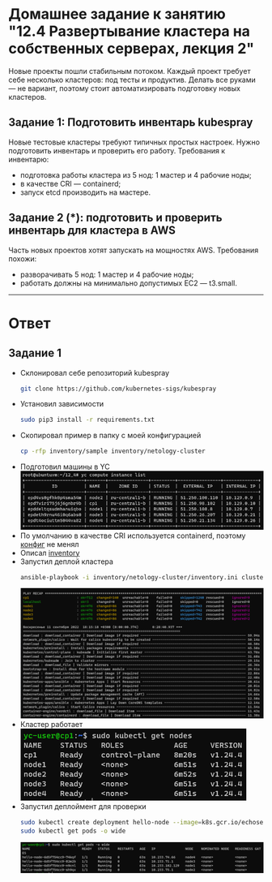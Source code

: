 # Домашнее задание к занятию "12.4 Развертывание кластера на собственных серверах, лекция 2"
Новые проекты пошли стабильным потоком. Каждый проект требует себе несколько кластеров: под тесты и продуктив. Делать все руками — не вариант, поэтому стоит автоматизировать подготовку новых кластеров.

## Задание 1: Подготовить инвентарь kubespray
Новые тестовые кластеры требуют типичных простых настроек. Нужно подготовить инвентарь и проверить его работу. Требования к инвентарю:
* подготовка работы кластера из 5 нод: 1 мастер и 4 рабочие ноды;
* в качестве CRI — containerd;
* запуск etcd производить на мастере.

## Задание 2 (*): подготовить и проверить инвентарь для кластера в AWS
Часть новых проектов хотят запускать на мощностях AWS. Требования похожи:
* разворачивать 5 нод: 1 мастер и 4 рабочие ноды;
* работать должны на минимально допустимых EC2 — t3.small.

---

# Ответ

## Задание 1

- Склонировал себе репозиторий kubespray
    ```bash
    git clone https://github.com/kubernetes-sigs/kubespray
    ```
- Установил зависимости
    ```bash
    sudo pip3 install -r requirements.txt
    ```
- Скопировал пример в папку с моей конфигурацией
    ```bash
    cp -rfp inventory/sample inventory/netology-cluster
    ```
- Подготовил машины в YC  
    ![img.png](12-kubernetes-04-install-part-2/img/img.png)  
- По умолчанию в качестве CRI используется containerd, поэтому [конфиг](12-kubernetes-04-install-part-2/source/kubespray/inventory/netology-cluster/group_vars/k8s_cluster/k8s-cluster.yml) не менял
- Описал [inventory](12-kubernetes-04-install-part-2/source/kubespray/inventory/netology-cluster/inventory.ini)
- Запустил деплой кластера
    ```bash
    ansible-playbook -i inventory/netology-cluster/inventory.ini cluster.yml -b -v
    ```  
    ![img_1.png](12-kubernetes-04-install-part-2/img/img_1.png)  
- Кластер работает  
    ![img_2.png](12-kubernetes-04-install-part-2/img/img_2.png)  
- Запустил деплоймент для проверки
    ```bash
    sudo kubectl create deployment hello-node --image=k8s.gcr.io/echoserver:1.4 --replicas=4
    sudo kubectl get pods -o wide
    ```  
    ![img_3.png](12-kubernetes-04-install-part-2/img/img_3.png)